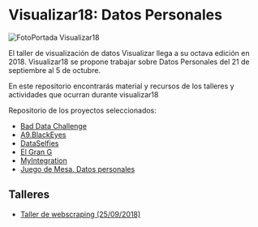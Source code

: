 # Visualizar18: Datos Personales
![FotoPortada Visualizar18](https://www.medialab-prado.es/sites/default/files/styles/imagenes_medianas/public/2018-06/web_banner-1170x630-visualizar182.png?itok=GojpLHMy "visualizar18")

El taller de visualización de datos Visualizar llega a su octava edición en 2018. Visualizar18 se propone trabajar sobre Datos Personales del 21 de septiembre al 5 de octubre.

En este repositorio encontrarás material y recursos de los talleres y actividades que ocurran durante visualizar18

Repositorio de los proyectos seleccionados:

- [Bad Data Challenge](https://github.com/medialab-prado/badDataChallenge)
- [A9.BlackEyes](https://github.com/medialab-prado/a9BlackEyes)
- [DataSelfies](https://github.com/medialab-prado/dataSelfies)
- [El Gran G](https://github.com/medialab-prado/elGranG)
- [MyIntegration](https://github.com/medialab-prado/myIntegration)
- [Juego de Mesa. Datos personales](https://github.com/medialab-prado/tangibleViz)

## Talleres

- [Taller de webscraping (25/09/2018)](https://github.com/medialab-prado/visualizar18/tree/master/webscraping)
